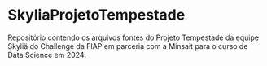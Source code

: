 # SkyliaProjetoTempestade
Repositório contendo os arquivos fontes do Projeto Tempestade da equipe Skyliä do Challenge da FIAP em parceria com a Minsait para o curso de Data Science em 2024.
